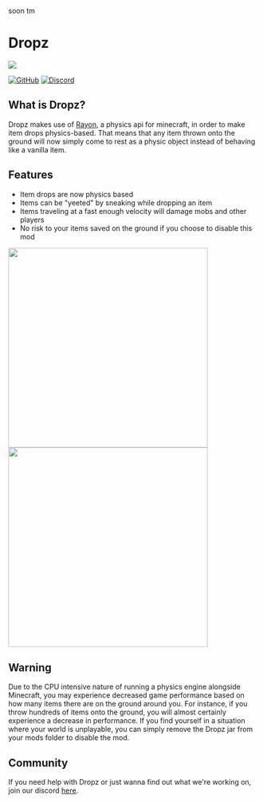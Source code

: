 soon tm

# Dropz
![](https://github.com/LazuriteMC/Dropz/raw/main/src/main/resources/assets/dropz/icon.png)

[![GitHub](https://img.shields.io/github/license/LazuriteMC/Dropz?color=A31F34&label=License&labelColor=8A8B8C)](https://github.com/LazuriteMC/Dropz/blob/main/LICENSE)
[![Discord](https://img.shields.io/discord/719662192601071747?color=7289DA&label=Discord&labelColor=2C2F33&logo=Discord)](https://discord.gg/NNPPHN7b3P)

## What is Dropz?
Dropz makes use of [Rayon](https://github.com/LazuriteMC/Rayon), a physics api for minecraft, in order to
make item drops physics-based. That means that any item thrown onto the ground will now simply come to rest
as a physic object instead of behaving like a vanilla item.

## Features
* Item drops are now physics based
* Items can be "yeeted" by sneaking while dropping an item
* Items traveling at a fast enough velocity will damage mobs and other players
* No risk to your items saved on the ground if you choose to disable this mod

<img src="https://github.com/LazuriteMC/lazuritemc.github.io/raw/master/gif/yeet.gif" width="400">
<img src="https://github.com/LazuriteMC/lazuritemc.github.io/raw/master/gif/apple_time.gif" width="400">

## Warning
Due to the CPU intensive nature of running a physics engine alongside Minecraft, you may experience decreased
game performance based on how many items there are on the ground around you. For instance, if you throw
hundreds of items onto the ground, you will almost certainly experience a decrease in performance. If you find
yourself in a situation where your world is unplayable, you can simply remove the Dropz jar from your mods
folder to disable the mod.

## Community
If you need help with Dropz or just wanna find out what we're working on, join our discord [here](https://discord.gg/NNPPHN7b3P).
